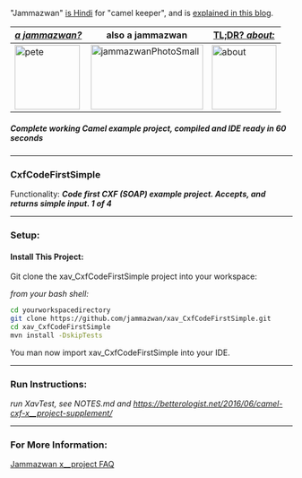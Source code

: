 "Jammazwan" [is Hindi](href="https://books.google.com/books?id=_kWROaer5UsC&amp;pg=PA1138&amp;lpg=PA1138&amp;dq=jammazwan+camel+keeper+hindi&amp;source=bl&amp;ots=7FaF5BXK_F&amp;sig=Cg-U5ORP3dHrFycaCFvo34GdpZ0&amp;hl=en&amp;sa=X&amp;ved=0ahUKEwj8v4OV3YbNAhVjpIMKHSYUB_oQ6AEIHDAA#v=onepage&amp;q=jammazwan%20camel%20keeper%20hindi&amp;f=false) for "camel keeper", and is [explained in this blog](https://betterologist.net/2016/05/jammazwan-projects-for-learning-apache-camel/).

|[**_a jammazwan?_**](https://betterologist.net/2016/06/jammazwan-for-hire/)|also a jammazwan|[TL;DR? _about:_](https://youtu.be/vea51DzmXyA)|
| --- | --- | --- |
|<img class="style-svg" src="https://betterologist.net/wp-content/uploads/2016/05/pete-300x297.jpg" alt="pete" width="116" height="115" />|<img class="style-svg" src="https://betterologist.net/wp-content/uploads/2016/05/jammazwanPhotoSmall.png" alt="jammazwanPhotoSmall" width="200" height="116" />|[<img class="style-svg" src="https://betterologist.net/wp-content/uploads/2016/05/jamzVid1.png" alt="about" width="115" height="115" />](https://youtu.be/vea51DzmXyA)|
##### Complete working Camel example project, compiled and IDE ready in 60 seconds
---

### CxfCodeFirstSimple 

Functionality: **_Code first CXF (SOAP) example project. Accepts, and returns simple input. 1 of 4_**

---

### Setup: 

#### Install This Project:

Git clone the xav_CxfCodeFirstSimple project into your workspace:

_from your bash shell:_

```bash
cd yourworkspacedirectory
git clone https://github.com/jammazwan/xav_CxfCodeFirstSimple.git
cd xav_CxfCodeFirstSimple
mvn install -DskipTests

```

You man now import xav_CxfCodeFirstSimple into your IDE.


---

### Run Instructions:

_run XavTest, see NOTES.md and https://betterologist.net/2016/06/camel-cxf-x__project-supplement/_

---

### For More Information:

[Jammazwan x__project FAQ](https://betterologist.net/2016/06/jammazwan-faq/)